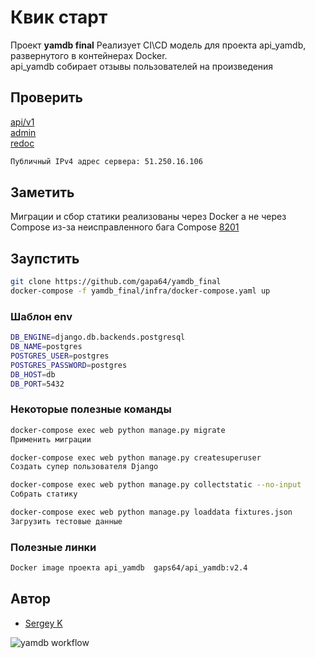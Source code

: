 # Квик старт

Проект **yamdb final** Реализует CI\CD модель для проекта api_yamdb, развернутого в контейнерах Docker.  
api_yamdb собирает отзывы пользователей на произведения

## Проверить
[api/v1](http://51.250.16.106/api/v1/)  
[admin](http://51.250.16.106/admin)  
[redoc](http://51.250.16.106/redoc)  

```bash
Публичный IPv4 адрес сервера: 51.250.16.106
```
## Заметить
Миграции и сбор статики реализованы через Docker а не через Compose из-за неисправленного бага Compose [8201](https://github.com/docker/compose/issues/8201)

## Заупстить

```bash
git clone https://github.com/gapa64/yamdb_final
docker-compose -f yamdb_final/infra/docker-compose.yaml up
```

### Шаблон env
```bash
DB_ENGINE=django.db.backends.postgresql
DB_NAME=postgres
POSTGRES_USER=postgres
POSTGRES_PASSWORD=postgres
DB_HOST=db
DB_PORT=5432
```

### Некоторые полезные команды
```bash
docker-compose exec web python manage.py migrate 
Применить миграции

docker-compose exec web python manage.py createsuperuser 
Создать супер пользователя Django

docker-compose exec web python manage.py collectstatic --no-input 
Cобрать статику

docker-compose exec web python manage.py loaddata fixtures.json
Загрузить тестовые данные
```

### Полезные линки
```bash
Docker image проекта api_yamdb  gaps64/api_yamdb:v2.4
```

## Автор
- [Sergey K](https://github.com/gapa64)

![yamdb workflow](https://github.com/gapa64/yamdb_final/actions/workflows/yamdb_workflow.yml/badge.svg)
